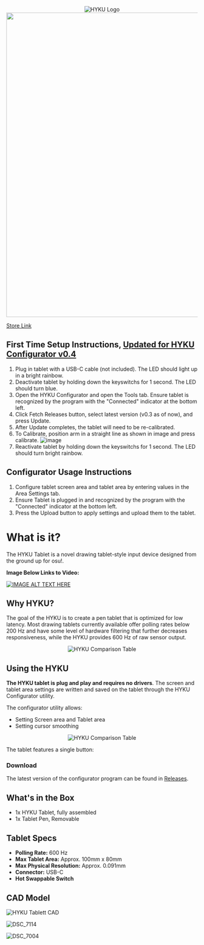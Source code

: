 <p align="center">
  <img src="https://user-images.githubusercontent.com/18311413/152659927-f8431532-06cb-4c32-8feb-6c59c7fe359e.png" alt="HYKU Logo">
  <br>
  <img width=800 src="https://user-images.githubusercontent.com/18311413/152625943-edf4f875-47ea-483e-b48f-ee745d8d9139.jpg">
</p>

[Store Link](https://www.tindie.com/products/kappachino/hyku-tablet/)

## First Time Setup Instructions, [Updated for HYKU Configurator v0.4](https://github.com/sssata/HYKU/releases/tag/v0.4)

1. Plug in tablet with a USB-C cable (not included). The LED should light up in a bright rainbow.
2. Deactivate tablet by holding down the keyswitchs for 1 second. The LED should turn blue.
4. Open the HYKU Configurator and open the Tools tab. Ensure tablet is recognized by the program with the "Connected" indicator at the bottom left.
5. Click Fetch Releases button, select latest version (v0.3 as of now), and press Update.
6. After Update completes, the tablet will need to be re-calibrated.
7. To Calibrate, position arm in a straight line as shown in image and press calibrate.
  ![image](https://user-images.githubusercontent.com/18311413/155939804-962d640f-8cda-495e-b61e-4f19291ad3b4.png)
2. Reactivate tablet by holding down the keyswitchs for 1 second. The LED should turn bright rainbow.


## Configurator Usage Instructions
1. Configure tablet screen area and tablet area by entering values in the Area Settings tab.
2. Ensure Tablet is plugged in and recognized by the program with the "Connected" indicator at the bottom left.
3. Press the Upload button to apply settings and upload them to the tablet.


# What is it?

The HYKU Tablet is a novel drawing tablet-style input device designed from the ground up for osu!.

**Image Below Links to Video:**

[![IMAGE ALT TEXT HERE](https://user-images.githubusercontent.com/18311413/153312918-df6fcc0f-f73a-4208-afa7-066516a05722.png)](https://www.youtube.com/watch?v=EKBiNb4UB-o)

## Why HYKU?

The goal of the HYKU is to create a pen tablet that is optimized for low latency. Most drawing tablets currently available offer polling rates below 200 Hz and have some level of hardware filtering that further decreases responsiveness, while the HYKU provides 600 Hz of raw sensor output.

<p align="center">
  <img src="https://user-images.githubusercontent.com/18311413/151644011-40247c3f-1858-4fe7-b977-91bd842aceee.png" alt="HYKU Comparison Table">
</p>

## Using the HYKU

**The HYKU tablet is plug and play and requires no drivers**. The screen and tablet area settings are written and saved on the tablet through the HYKU Configurator utility.

The configurator utility allows:
- Setting Screen area and Tablet area
- Setting cursor smoothing


<p align="center">
  <img src="https://user-images.githubusercontent.com/18311413/151927797-098c77c6-c0cf-4f20-8955-63f58b2a89a5.png" alt="HYKU Comparison Table">
</p>

The tablet features a single button: 


### Download

The latest version of the configurator program can be found in [Releases](https://github.com/sssata/HYKU_CAD/releases/tag/v0.1).


## What's in the Box
- 1x HYKU Tablet, fully assembled
- 1x Tablet Pen, Removable 

## Tablet Specs

- **Polling Rate:** 600 Hz
- **Max Tablet Area:** Approx. 100mm x 80mm
- **Max Physical Resolution:** Approx. 0.091mm
- **Connector:** USB-C
- **Hot Swappable Switch**


## CAD Model

![HYKU Tablett CAD](https://user-images.githubusercontent.com/18311413/151928230-37d69286-3b1a-4be6-8ce3-51baddb28af4.png)


![DSC_7114](https://user-images.githubusercontent.com/18311413/152664692-02d8e038-a3b2-4e2d-8261-2b5b40aecb2e.jpg)

![DSC_7004](https://user-images.githubusercontent.com/18311413/152664539-6aa800b4-ca26-41a1-bf23-c7e43810bf02.png)
